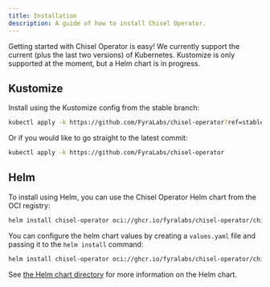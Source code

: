 ```yaml
---
title: Installation
description: A guide of how to install Chisel Operator.
---
```


Getting started with Chisel Operator is easy! We currently support the current (plus the last two versions) of Kubernetes. Kustomize is only supported at the moment, but a Helm chart is in progress.

## Kustomize
Install using the Kustomize config from the stable branch:

```bash
kubectl apply -k https://github.com/FyraLabs/chisel-operator?ref=stable
```

Or if you would like to go straight to the latest commit:

```bash
kubectl apply -k https://github.com/FyraLabs/chisel-operator
```

## Helm

To install using Helm, you can use the Chisel Operator Helm chart from the OCI registry:

```bash
helm install chisel-operator oci://ghcr.io/fyralabs/chisel-operator/chisel-operator
```

You can configure the helm chart values by creating a `values.yaml` file and passing it to the `helm install` command:

```bash
helm install chisel-operator oci://ghcr.io/fyralabs/chisel-operator/chisel-operator -f values.yaml
```

See [the Helm chart directory](https://github.com/FyraLabs/chisel-operator/tree/main/charts/chisel-operator) for more information on the Helm chart.
